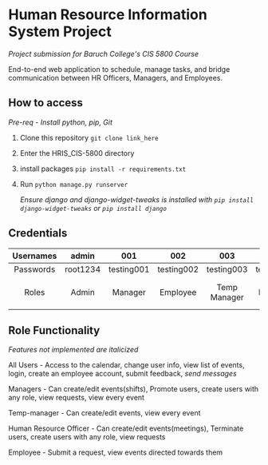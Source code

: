 # Human Resource Information System Project
 
 *Project submission for Baruch College's CIS 5800 Course*

 End-to-end web application to schedule, manage tasks, and bridge communication between HR Officers, Managers, and Employees.

 ## How to access
 *Pre-req - Install python, pip, Git*
 1. Clone this repository `git clone link_here`

 2. Enter the HRIS_CIS-5800 directory
    
 3. install packages `pip install -r requirements.txt`

 4. Run `python manage.py runserver`

    *Ensure django and django-widget-tweaks is installed with `pip install django-widget-tweaks` or `pip install django`*

## Credentials 
| Usernames| admin | 001 | 002 | 003 | 004 | 005 | 007 |
| :---: | :---: | :---: | :---: | :---: | :---: | :---: | :---: |
| Passwords | root1234 | testing001 | testing002 | testing003 | testing004 | testing005 | testing007 |
| Roles | Admin | Manager | Employee | Temp Manager | Human Resource Officer | Employee | Employee |

## Role Functionality
*Features not implemented are italicized*

All Users - Access to the calendar, change user info, view list of events, login, create an employee account, submit feedback, *send messages*  

Managers - Can create/edit events(shifts), Promote users, create users with any role, view requests, view every event

Temp-manager - Can create/edit events, view every event

Human Resource Officer - Can create/edit events(meetings), Terminate users, create users with any role, view requests 

Employee - Submit a request, view events directed towards them
